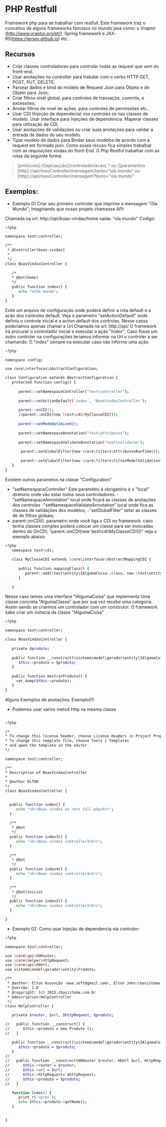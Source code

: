 # PHP Restfull

Framework php para se trabalhar com restfull. Este framework traz o conceitos de alguns frameworks famosos no mundo java como: o Vraptor (http://www.vraptor.org/pt/), Spring framework e JAX-RS(https://jersey.github.io) etc..
## Recursos
  - Criar classes controladoras para controlar todas as request que vem do front-end.
  - Usar anotações no controller para trabalar com o verbo HTTP GET, POST, PUT, DELETE; 
  - Parsear dados e bind do modelo de Request Json para Objeto e de Objeto para Json;
  - Criar filtros nivel global, para controles de transaçõe, commits, e excessões;
  - Anotar filtros de nivel de ações. para controles de permissões etc..
  - Usar CDI (Injeção de dependecia) nos controles os nas classes de modelo. Usar interface para Injeções de dependencia. Maperar classes para utilização de CDI.
  - Usar anotações de validações ou criar suas anotações para validar a entrada de dados do seu modelo.
  - Tipar modelo de dados para Bindar seus modelos de acordo com a request em formado json.
Como esses recuso fica simples trabalhar com as requisições vindas do front-End.
O Php Restful trabalhar com as rotas da seguinte forma:
> [protocolo]://[apicaçção]/controlador/acao[ ? ou /]paramentos
>[http]://api/meuController/mensagem/texto="ola mundo"
ou
>[http]://api/meuController/mensagem?texto="ola mundo"

## Exemplos:
- Exemplo 01
Criar seu primeiro controler que imprime a mensagem "Ola Mundo";
Imaginando que nosso projeto chamasse API:

Chamada na url: http://api/boas-vindas/home
saida: "ola mundo"
Codigo:
```sh
<?php

namespace test\controller;

/**
 * @Controller(boas-vindas)
 * 
 */
class BoasVindasController {
   
   /*
   * @Get(home)
   */
   public function index() {
      echo "olha mundo";
   }
}
```

Exite um arquivo de configuração onde poderá definir a rota default e a acão dos controles default.
Veja o parametro "setActionDefault" onde definiu o controle inicial e a action default dos controles.
Nesse casso poderiamos apenas chamar a Url
Chamada na url: http://api/
O framework irá procurar o controlador inicial e executar o ação "Index";
Caso fosse um outro controler na configurações teriamos informar na Url o controler a ser chamando. O "index" sempre ira executar caso não informe uma ação.

```sh
<?php

namespace config;

use core\interfaces\AbstractConfiguration;

class Configuration extends AbstractConfiguration {
   protected function config() {
   
      parent::setNamespaceController("test\controller");
      
      parent::setActionDefault('index', 'BoasVindasController');
      
      parent::onCDI();
      //parent::onCDI(new \test\cdi\MyClasseCDI());
      
      parent::setModeOptimized();
      
      parent::setNamespaceAnnotation("test\attributes");
      
      parent::setNamespaceValidateAnnotation("test\validacao");
      
       parent::setGlobalFilter(new \core\filters\AttributesRunTime());
       
       parent::setGlobalFilter(new \core\filters\FilterModelValidation());
   }
}

```
Existem outros parametos na classe "Configuration"
- "setNamespaceController"  Este parametro é obrigatório  é o "local" diretorio onde vão estar todos seus controladores.
-"setNamespaceAnnotation" local onde ficará as classes de anotações dos controles
-"setNamespaceValidateAnnotation" local onde fica as classes de validações dos modelos;
-"setGlobalFilter" setar as classes de de filtros globais;
- parent::onCDI(). parametro onde você liga o CDI no framework. caso tenha classes comples poderá colocar um classe para ser invocadas dentro do OnCDI;
"parent::onCDI(new \test\cdi\MyClasseCDI())" veja o exemplo abaixo:
 ```sh
<?php
    namespace test\cdi;
    
    class MyClasseCDI extends \core\interfaces\AbstractMappingCDI {
      
       public function mappingClass() {      
          parent::add(\test\entity\IAlgumaCoisa::class, new \test\entity\AlgumaClasse(new \test\entity\Categoria()));   
       }
       
    }
```
Nesse caso temos uma interface "IAlgumaCoisa" que implementa Uma classe concreta "AlgumaClasse" que por sua vez recebe uma categoria.
Assim sendo se criarmos um controlador com um construtor. O framework sabe criar um instacia da classe "IAlgumaCoisa"

```sh
<?php

namespace test\controller;

class BoasVindasController {
   
   private $produto;
   
   public function __construct(\sistema\model\gerador\entity\IAlgumaCoisa $produto){
      $this->produto = $produto;      
   }
   
   public function mostrarProduto() {
     var_dump($this->produto);
   }
}
```

Alguns Exemplos de anotações:
Exemplo01: 
- Podemos usar varios metod Http na mesma classe

 ```sh

<?php

/*
 * To change this license header, choose License Headers in Project Properties.
 * To change this template file, choose Tools | Templates
 * and open the template in the editor.
 */

namespace test\controller;

/**
 * Description of BoasVindasController
 *
 * @author ELTON
 */
class BoasVindasController {

   
   public function index() {
      echo "<hr>Boas vindas ao rest full-php<hr>";
   }
   
   /**
    * @Get
    */
   public function index3() {
      echo "<hr>Boas vindas controller3<hr>";
   }
   
   /**
    * @Get
    */
   public function index4() {
      echo "<hr>Boas vindas controller4<hr>";
   }

   /**
    * @Get(inicio)
    */
   public function index2() {
      echo "<hr>Boas vindas controller2<hr>";
   }

}
```

- Exemplo 02: Como usar Injeção de dependencia via contrutor:


```sh
<?php

namespace test\controller;

use \core\api\HbRouter;
use \core\helper\HttpRequest;
use \core\api\HbUrl;
use sistema\model\gerador\entity\Produto;

/**
 * @author: Elton Assunção <ewa.soft@gmail.com>, Elton John:cbasistema.com.br
 * @versão: 1.0
 * @copyright: (c) 2015,cbasistema.com.br
 * @description:HelpController
 */
class HelpController {

   private $router, $url, $httpRequest, $produto;

//   public function __construct() {
//      $this->produto = new Produto ();
//   }

   public function __construct(\sistema\model\gerador\entity\IAlgumaCoisa $produto){
      $this->produto = $produto;      
   }
//   
//   public function __construct(HbRouter $router, HbUrl $url, HttpRequest $httpRequest, Produto $produto) {      
//      $this->router = $router;
//      $this->url = $url;
//      $this->httpRequest= $httpRequest;   
//      $this->produto = $produto;   
//   }

   function Index() {
      print_r('<pre>');      
      echo $this->produto->getNome();
   }   
  

}

```

